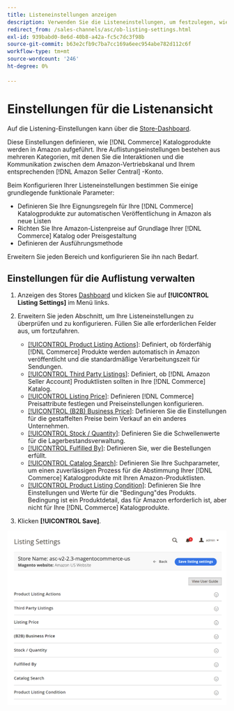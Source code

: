 ```yaml
---
title: Listeneinstellungen anzeigen
description: Verwenden Sie die Listeneinstellungen, um festzulegen, wie Ihre [!DNL Commerce] Katalogprodukte sind unter [!DNL Amazon Marketplace].
redirect_from: /sales-channels/asc/ob-listing-settings.html
exl-id: 939babd0-8e6d-40b8-a42a-fc5c7dc3f98b
source-git-commit: b63e2cfb9c7ba7cc169a6eec954abe782d112c6f
workflow-type: tm+mt
source-wordcount: '246'
ht-degree: 0%

---
```


# Einstellungen für die Listenansicht

Auf die Listening-Einstellungen kann über die [Store-Dashboard](./amazon-store-dashboard.md).

Diese Einstellungen definieren, wie [!DNL Commerce] Katalogprodukte werden in Amazon aufgeführt. Ihre Auflistungseinstellungen bestehen aus mehreren Kategorien, mit denen Sie die Interaktionen und die Kommunikation zwischen dem Amazon-Vertriebskanal und Ihrem entsprechenden [!DNL Amazon Seller Central] -Konto.

Beim Konfigurieren Ihrer Listeneinstellungen bestimmen Sie einige grundlegende funktionale Parameter:

- Definieren Sie Ihre Eignungsregeln für Ihre [!DNL Commerce] Katalogprodukte zur automatischen Veröffentlichung in Amazon als neue Listen
- Richten Sie Ihre Amazon-Listenpreise auf Grundlage Ihrer [!DNL Commerce] Katalog oder Preisgestaltung
- Definieren der Ausführungsmethode

Erweitern Sie jeden Bereich und konfigurieren Sie ihn nach Bedarf.

## Einstellungen für die Auflistung verwalten

1. Anzeigen des Stores [Dashboard](./amazon-store-dashboard.md) und klicken Sie auf **[!UICONTROL Listing Settings]** im Menü links.

1. Erweitern Sie jeden Abschnitt, um Ihre Listeneinstellungen zu überprüfen und zu konfigurieren. Füllen Sie alle erforderlichen Felder aus, um fortzufahren.

   - [[!UICONTROL Product Listing Actions]](./product-listing-actions.md): Definiert, ob förderfähig [!DNL Commerce] Produkte werden automatisch in Amazon veröffentlicht und die standardmäßige Verarbeitungszeit für Sendungen.
   - [[!UICONTROL Third Party Listings]](./third-party-listing-settings.md): Definiert, ob [!DNL Amazon Seller Account] Produktlisten sollten in Ihre [!DNL Commerce] Katalog.
   - [[!UICONTROL Listing Price]](./listing-price.md): Definieren [!DNL Commerce] Preisattribute festlegen und Preiseinstellungen konfigurieren.
   - [[!UICONTROL (B2B) Business Price]](./business-pricing.md): Definieren Sie die Einstellungen für die gestaffelten Preise beim Verkauf an ein anderes Unternehmen.
   - [[!UICONTROL Stock / Quantity]](./stock-quantity.md): Definieren Sie die Schwellenwerte für die Lagerbestandsverwaltung.
   - [[!UICONTROL Fulfilled By]](./fulfilled-by.md)\: Definieren Sie, wer die Bestellungen erfüllt.
   - [[!UICONTROL Catalog Search]](./catalog-search.md): Definieren Sie Ihre Suchparameter, um einen zuverlässigen Prozess für die Abstimmung Ihrer [!DNL Commerce] Katalogprodukte mit Ihren Amazon-Produktlisten.
   - [[!UICONTROL Product Listing Condition]](./product-listing-condition.md): Definieren Sie Ihre Einstellungen und Werte für die &quot;Bedingung&quot;des Produkts. Bedingung ist ein Produktdetail, das für Amazon erforderlich ist, aber nicht für Ihre [!DNL Commerce] Katalogprodukte.

1. Klicken **[!UICONTROL Save]**.

![Listening-Einstellungen](assets/amazon-listing-settings.png)
